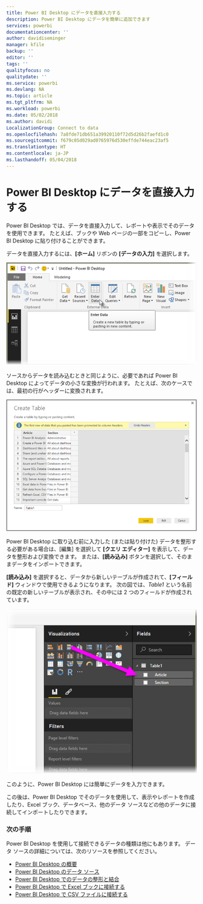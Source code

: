 ```yaml
---
title: Power BI Desktop にデータを直接入力する
description: Power BI Desktop にデータを簡単に追加できます
services: powerbi
documentationcenter: ''
author: davidiseminger
manager: kfile
backup: ''
editor: ''
tags: ''
qualityfocus: no
qualitydate: ''
ms.service: powerbi
ms.devlang: NA
ms.topic: article
ms.tgt_pltfrm: NA
ms.workload: powerbi
ms.date: 05/02/2018
ms.author: davidi
LocalizationGroup: Connect to data
ms.openlocfilehash: 7a8fde71db651a39920110f72d5d26b2faefd1c0
ms.sourcegitcommit: f679c05d029ad0765976d530effde744eac23af5
ms.translationtype: HT
ms.contentlocale: ja-JP
ms.lasthandoff: 05/04/2018
---
```

# <a name="enter-data-directly-into-power-bi-desktop"></a>Power BI Desktop にデータを直接入力する
Power BI Desktop では、データを直接入力して、レポートや表示でそのデータを使用できます。 たとえば、ブックや Web ページの一部をコピーし、Power BI Desktop に貼り付けることができます。

データを直接入力するには、**[ホーム]** リボンの **[データの入力]** を選択します。

![](media/desktop-enter-data-directly-into-desktop/enter-data-directly_1.png)

ソースからデータを読み込むときと同じように、必要であれば Power BI Desktop によってデータの小さな変換が行われます。 たとえば、次のケースでは、最初の行がヘッダーに変換されます。

![](media/desktop-enter-data-directly-into-desktop/enter-data-directly_2.png)

Power BI Desktop に取り込む前に入力した (または貼り付けた) データを整形する必要がある場合は、[編集] を選択して **[クエリ エディター]** を表示して、データを整形および変換できます。 または、**[読み込み]** ボタンを選択して、そのままデータをインポートできます。

**[読み込み]** を選択すると、データから新しいテーブルが作成されて、**[フィールド]** ウィンドウで使用できるようになります。 次の図では、*Table1* という名前の既定の新しいテーブルが表示され、その中には 2 つのフィールドが作成されています。

![](media/desktop-enter-data-directly-into-desktop/enter-data-directly_3.png)

このように、Power BI Desktop には簡単にデータを入力できます。

この後は、Power BI Desktop でそのデータを使用して、表示やレポートを作成したり、Excel ブック、データベース、他のデータ ソースなどの他のデータに接続してインポートしたりできます。

### <a name="next-steps"></a>次の手順
Power BI Desktop を使用して接続できるデータの種類は他にもあります。 データ ソースの詳細については、次のリソースを参照してください。

* [Power BI Desktop の概要](desktop-getting-started.md)
* [Power BI Desktop のデータ ソース](desktop-data-sources.md)
* [Power BI Desktop でのデータの整形と結合](desktop-shape-and-combine-data.md)
* [Power BI Desktop で Excel ブックに接続する](desktop-connect-excel.md)   
* [Power BI Desktop で CSV ファイルに接続する](desktop-connect-csv.md)   

